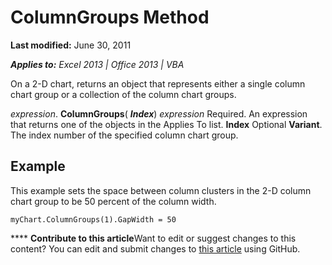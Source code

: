 
# ColumnGroups Method

 **Last modified:** June 30, 2011

 _**Applies to:** Excel 2013 | Office 2013 | VBA_

On a 2-D chart, returns an object that represents either a single column chart group or a collection of the column chart groups.

 _expression_. **ColumnGroups**( **_Index_**)
 _expression_ Required. An expression that returns one of the objects in the Applies To list.
 **Index** Optional **Variant**. The index number of the specified column chart group.

## Example

This example sets the space between column clusters in the 2-D column chart group to be 50 percent of the column width.


```
myChart.ColumnGroups(1).GapWidth = 50
```


****   **Contribute to this article**Want to edit or suggest changes to this content? You can edit and submit changes to  [this article](https://github.com/jhershey00/VBA_Excel_Test/OpenXMLCon/articles/dcb4d7e0-ce56-46d9-35d9-d9653bbb6f97.md) using GitHub.

